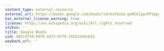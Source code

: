 ```yaml
---
content_type: external-resource
external_url: https://books.google.com/books?id=ksFdu2a-puMC&lpg=PP1&pg=PA1#v=onepage&q&f=false
has_external_license_warning: true
license: https://en.wikipedia.org/wiki/All_rights_reserved
status: ''
title: Google Books
uid: d92cdf39-00f0-4d73-97f9-355523e9cb52
wayback_url: ''
---
```

